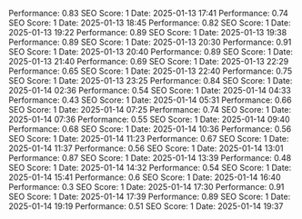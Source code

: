 Performance: 0.83
SEO Score: 1
Date: 2025-01-13 17:41
Performance: 0.74
SEO Score: 1
Date: 2025-01-13 18:45
Performance: 0.82
SEO Score: 1
Date: 2025-01-13 19:22
Performance: 0.89
SEO Score: 1
Date: 2025-01-13 19:38
Performance: 0.89
SEO Score: 1
Date: 2025-01-13 20:30
Performance: 0.91
SEO Score: 1
Date: 2025-01-13 20:40
Performance: 0.89
SEO Score: 1
Date: 2025-01-13 21:40
Performance: 0.69
SEO Score: 1
Date: 2025-01-13 22:29
Performance: 0.65
SEO Score: 1
Date: 2025-01-13 22:40
Performance: 0.75
SEO Score: 1
Date: 2025-01-13 23:25
Performance: 0.84
SEO Score: 1
Date: 2025-01-14 02:36
Performance: 0.54
SEO Score: 1
Date: 2025-01-14 04:33
Performance: 0.43
SEO Score: 1
Date: 2025-01-14 05:31
Performance: 0.66
SEO Score: 1
Date: 2025-01-14 07:25
Performance: 0.74
SEO Score: 1
Date: 2025-01-14 07:36
Performance: 0.55
SEO Score: 1
Date: 2025-01-14 09:40
Performance: 0.68
SEO Score: 1
Date: 2025-01-14 10:36
Performance: 0.56
SEO Score: 1
Date: 2025-01-14 11:23
Performance: 0.67
SEO Score: 1
Date: 2025-01-14 11:37
Performance: 0.56
SEO Score: 1
Date: 2025-01-14 13:01
Performance: 0.87
SEO Score: 1
Date: 2025-01-14 13:39
Performance: 0.48
SEO Score: 1
Date: 2025-01-14 14:32
Performance: 0.54
SEO Score: 1
Date: 2025-01-14 15:41
Performance: 0.6
SEO Score: 1
Date: 2025-01-14 16:40
Performance: 0.3
SEO Score: 1
Date: 2025-01-14 17:30
Performance: 0.91
SEO Score: 1
Date: 2025-01-14 17:39
Performance: 0.89
SEO Score: 1
Date: 2025-01-14 19:19
Performance: 0.51
SEO Score: 1
Date: 2025-01-14 19:37
